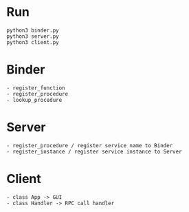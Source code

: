 # Run

    python3 binder.py
    python3 server.py
    python3 client.py

# Binder 
    - register_function 
    - register_procedure
    - lookup_procedure

# Server
    - register_procedure / register service name to Binder
    - register_instance / register service instance to Server

# Client
    - class App -> GUI
    - class Handler -> RPC call handler
